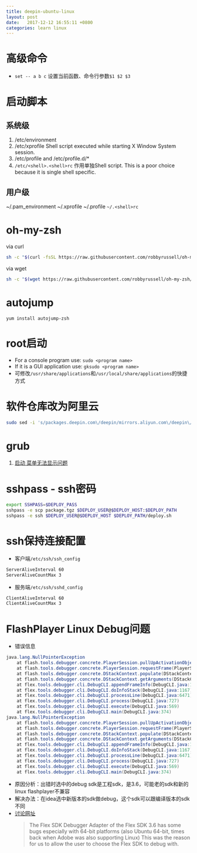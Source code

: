 ```yaml
---
title: deepin-ubuntu-linux
layout: post
date:   2017-12-12 16:55:11 +0800
categories: learn linux
---
```


# 高级命令

- `set -- a b c`  设置当前函数、命令行参数`$1 $2 $3`

# 启动脚本

## 系统级

1. /etc/environment
1. /etc/xprofile Shell script executed while starting X Window System session. 
1. /etc/profile and /etc/profile.d/*
1. `/etc/<shell>.<shell>rc` 作用单独Shell script. This is a poor choice because it is single shell specific.

## 用户级

~/.pam_environment ~/.xprofile ~/.profile `~/.<shell>rc`

# oh-my-zsh

via curl

```bash
sh -c "$(curl -fsSL https://raw.githubusercontent.com/robbyrussell/oh-my-zsh/master/tools/install.sh)"
```

via wget

```bash
sh -c "$(wget https://raw.githubusercontent.com/robbyrussell/oh-my-zsh/master/tools/install.sh -O -)"
```

# autojump

`yum install autojump-zsh`

# root启动

* For a console program use: `sudo <program name>`
* If it is a GUI application use: `gksudo <program name>`
* 可修改`/usr/share/applications`和`/usr/local/share/applications`的快捷方式

# 软件仓库改为阿里云

```bash
sudo sed -i 's/packages.deepin.com\/deepin/mirrors.aliyun.com\/deepin\//p' /etc/apt/sources.list
```

# grub

1. [启动 菜单无法显示问题]( https://community.linuxmint.com/tutorial/view/842)

# sshpass - ssh密码

```bash
export SSHPASS=$DEPLOY_PASS
sshpass -e scp package.tgz $DEPLOY_USER@$DEPLOY_HOST:$DEPLOY_PATH
sshpass -e ssh $DEPLOY_USER@$DEPLOY_HOST $DEPLOY_PATH/deploy.sh
```

# ssh保持连接配置

- 客户端`/etc/ssh/ssh_config`

```bash
ServerAliveInterval 60
ServerAliveCountMax 3
```

- 服务端`/etc/ssh/sshd_config`

```bash
ClientAliveInterval 60
ClientAliveCountMax 3
```

# FlashPlayer Linux Debug问题

- 错误信息

```java
java.lang.NullPointerException
	at flash.tools.debugger.concrete.PlayerSession.pullUpActivationObjectVariables(PlayerSession.java:1007)
	at flash.tools.debugger.concrete.PlayerSession.requestFrame(PlayerSession.java:984)
	at flash.tools.debugger.concrete.DStackContext.populate(DStackContext.java:156)
	at flash.tools.debugger.concrete.DStackContext.getArguments(DStackContext.java:74)
	at flex.tools.debugger.cli.DebugCLI.appendFrameInfo(DebugCLI.java:1202)
	at flex.tools.debugger.cli.DebugCLI.doInfoStack(DebugCLI.java:1167)
	at flex.tools.debugger.cli.DebugCLI.processLine(DebugCLI.java:6471)
	at flex.tools.debugger.cli.DebugCLI.process(DebugCLI.java:727)
	at flex.tools.debugger.cli.DebugCLI.execute(DebugCLI.java:569)
	at flex.tools.debugger.cli.DebugCLI.main(DebugCLI.java:374)
java.lang.NullPointerException
	at flash.tools.debugger.concrete.PlayerSession.pullUpActivationObjectVariables(PlayerSession.java:1007)
	at flash.tools.debugger.concrete.PlayerSession.requestFrame(PlayerSession.java:984)
	at flash.tools.debugger.concrete.DStackContext.populate(DStackContext.java:156)
	at flash.tools.debugger.concrete.DStackContext.getArguments(DStackContext.java:74)
	at flex.tools.debugger.cli.DebugCLI.appendFrameInfo(DebugCLI.java:1202)
	at flex.tools.debugger.cli.DebugCLI.doInfoStack(DebugCLI.java:1167)
	at flex.tools.debugger.cli.DebugCLI.processLine(DebugCLI.java:6471)
	at flex.tools.debugger.cli.DebugCLI.process(DebugCLI.java:727)
	at flex.tools.debugger.cli.DebugCLI.execute(DebugCLI.java:569)
	at flex.tools.debugger.cli.DebugCLI.main(DebugCLI.java:374)
```

- 原因分析：出错时选中的debug sdk是工程sdk，是3.6，可能老的sdk和新的linux flashplayer不兼容
- 解决办法：在idea选中新版本的sdk做debug，这个sdk可以跟编译版本的sdk不同
- [讨论网址](https://bugs.interactive-pioneers.de/browse/FDT-2999)
    >The Flex SDK Debugger Adapter of the Flex SDK 3.6 has some bugs especially with 64-bit platforms 
    >(also Ubuntu 64-bit, times back when Adobe was also supporting Linux)
    >This was the reason for us to allow the user to choose the Flex SDK to debug with.